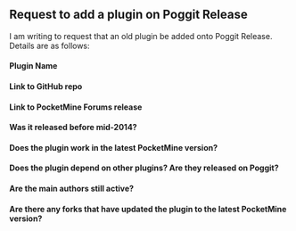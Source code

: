 <!-- This issue tracker is ONLY for requesting existent plugins to be added onto Poggit Release. -->
## Request to add a plugin on Poggit Release
I am writing to request that an old plugin be added onto Poggit Release. Details are as follows:

<!-- Please fill in the form under the "Value" column. You may leave the spaces or delete them. -->

#### Plugin Name
<!-- The name of the plugin here -->



#### Link to GitHub repo
<!-- if any -->



#### Link to PocketMine Forums release
<!-- if any, link to the one on http://forums.pocketmine.net/plugins -->



#### Was it released before mid-2014?
<!-- If the plugin does not have a plugin.yml and was written before mid-2014, it is in the Alpha_1.3 format. It'd be hard to update such plugins. -->



#### Does the plugin work in the latest PocketMine version?
<!-- Poggit does not support spoons. "latest PocketMine version" refers to the latest build from the master branch of https://github.com/pmmp/PocketMine-MP -->
<!-- Assume that the "api" in plugin.yml is already bumped when answering this question -->



#### Does the plugin depend on other plugins? Are they released on Poggit?
<!-- if any, please also specify links to their repos -->



#### Are the main authors still active?
<!-- If they are, please specify their contacts here -->



#### Are there any forks that have updated the plugin to the latest PocketMine version?
<!-- If you have forked the repo and updated it yourself, link your repo here. We will give you credit when releasing through Poggit Orphanage. -->


